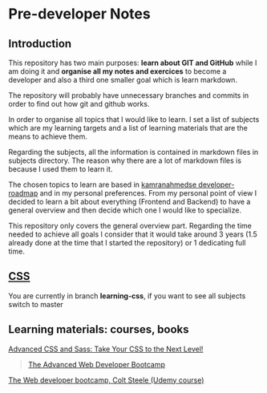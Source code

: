 # Pre-developer Notes

## Introduction

This repository has two main purposes: **learn about GIT and GitHub** while I am doing it and **organise all my notes and exercices** to become a developer and also a third one smaller goal which is learn markdown.

The repository will probably have unnecessary branches and commits in order to find out how git and github works.

In order to organise all topics that I would like to learn. I set a list of subjects which are my learning targets and a list of learning materials that are the means to achieve them.

Regarding the subjects, all the information is contained in markdown files in subjects directory. The reason why there are a lot of markdown files is because I used them to learn it.

The chosen topics to learn are based in [kamranahmedse developer-roadmap](https://github.com/kamranahmedse/developer-roadmap) and in my personal preferences. From my personal point of view I decided to learn a bit about everything (Frontend and Backend) to have a general overview and then decide which one I would like to specialize.

This repository only covers the general overview part. Regarding the time needed to achieve all goals I consider that it would take around 3 years (1.5 already done at the time that I started the repository) or 1 dedicating full time.

## [CSS](subjects/css.md)

You are currently in branch **learning-css**, if you want to see all subjects switch to master

## Learning materials: courses, books <!--Future: If a new material is included use the MD template to include it-->

[Advanced CSS and Sass: Take Your CSS to the Next Level!](advanced-css-and-sass/acas.md)

>[The Advanced Web Developer Bootcamp](the-advanced-web-developer-bootcamp/tawdb.md)

[The Web developer bootcamp, Colt Steele (Udemy course)](the-web-developer-bootcamp/twdb.md)
